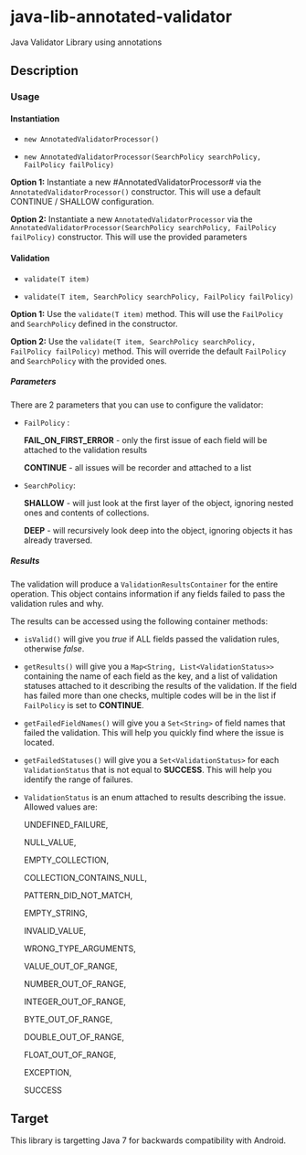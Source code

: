 # java-lib-annotated-validator
Java Validator Library using annotations


## Description


### Usage

#### Instantiation
- `new AnnotatedValidatorProcessor()`

- `new AnnotatedValidatorProcessor(SearchPolicy searchPolicy, FailPolicy failPolicy)`

**Option 1:** Instantiate a new #AnnotatedValidatorProcessor# via the `AnnotatedValidatorProcessor()` constructor. 
This will use a default CONTINUE / SHALLOW configuration.

**Option 2:** Instantiate a new `AnnotatedValidatorProcessor` via the `AnnotatedValidatorProcessor(SearchPolicy searchPolicy, FailPolicy failPolicy)` constructor.
This will use the provided parameters 

#### Validation
- `validate(T item)`

- `validate(T item, SearchPolicy searchPolicy, FailPolicy failPolicy)`

**Option 1:** Use the `validate(T item)` method. 
This will use the `FailPolicy` and `SearchPolicy` defined in the constructor.

**Option 2:** Use the `validate(T item, SearchPolicy searchPolicy, FailPolicy failPolicy)` method.
This will override the default `FailPolicy` and `SearchPolicy` with the provided ones.

##### Parameters
There are 2 parameters that you can use to configure the validator:
- `FailPolicy` :

    **FAIL_ON_FIRST_ERROR** - only the first issue of each field will be attached to the validation results
    
    **CONTINUE** - all issues will be recorder and attached to a list
    
- `SearchPolicy`: 

    **SHALLOW** - will just look at the first layer of the object, ignoring nested ones and contents of collections.
    
    **DEEP** - will recursively look deep into the object, ignoring objects it has already traversed.

##### Results
The validation will produce a `ValidationResultsContainer` for the entire operation. This object contains information if any fields failed to pass the validation rules and why.

The results can be accessed using the following container methods: 

- `isValid()` will give you *true* if ALL fields passed the validation rules, otherwise *false*.

- `getResults()` will give you a `Map<String, List<ValidationStatus>>` containing the name of each field as the key, and a list of validation statuses attached to it describing the results of the validation. If the field has failed more than one checks, multiple codes will be in the list if `FailPolicy` is set to **CONTINUE**.

- `getFailedFieldNames()` will give you a `Set<String>` of field names that failed the validation. This will help you quickly find where the issue is located.

- `getFailedStatuses()` will give you a `Set<ValidationStatus>` for each `ValidationStatus` that is not equal to **SUCCESS**. This will help you identify the range of failures.

- `ValidationStatus` is an enum attached to results describing the issue. Allowed values are:
    
    UNDEFINED_FAILURE,
    
    NULL_VALUE,
    
    EMPTY_COLLECTION,
    
    COLLECTION_CONTAINS_NULL,
    
    PATTERN_DID_NOT_MATCH,
    
    EMPTY_STRING,
    
    INVALID_VALUE,
    
    WRONG_TYPE_ARGUMENTS,
    
    VALUE_OUT_OF_RANGE,
    
    NUMBER_OUT_OF_RANGE,
    
    INTEGER_OUT_OF_RANGE,
    
    BYTE_OUT_OF_RANGE,
    
    DOUBLE_OUT_OF_RANGE,
    
    FLOAT_OUT_OF_RANGE,
    
    EXCEPTION,
    
    SUCCESS

## Target
This library is targetting Java 7 for backwards compatibility with Android.
